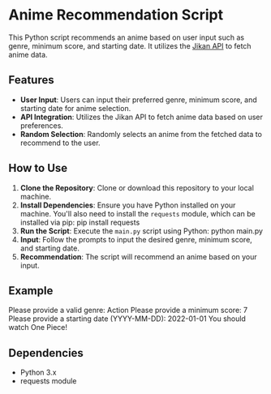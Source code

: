 # Anime Recommendation Script

This Python script recommends an anime based on user input such as genre, minimum score, and starting date. It utilizes the [Jikan API](https://jikan.docs.apiary.io/) to fetch anime data.

## Features

- **User Input**: Users can input their preferred genre, minimum score, and starting date for anime selection.
- **API Integration**: Utilizes the Jikan API to fetch anime data based on user preferences.
- **Random Selection**: Randomly selects an anime from the fetched data to recommend to the user.

## How to Use

1. **Clone the Repository**: Clone or download this repository to your local machine.
2. **Install Dependencies**: Ensure you have Python installed on your machine. You'll also need to install the `requests` module, which can be installed via pip: pip install requests
3. **Run the Script**: Execute the `main.py` script using Python: python main.py
4. **Input**: Follow the prompts to input the desired genre, minimum score, and starting date.
5. **Recommendation**: The script will recommend an anime based on your input.

## Example
Please provide a valid genre: Action
Please provide a minimum score: 7
Please provide a starting date (YYYY-MM-DD): 2022-01-01
You should watch One Piece!

## Dependencies

- Python 3.x
- requests module
